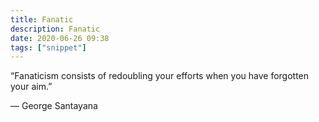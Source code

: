 ```yaml
---
title: Fanatic
description: Fanatic
date: 2020-06-26 09:38
tags: ["snippet"]
---
```


“Fanaticism consists of redoubling your efforts when you have forgotten your aim.”

― George Santayana
